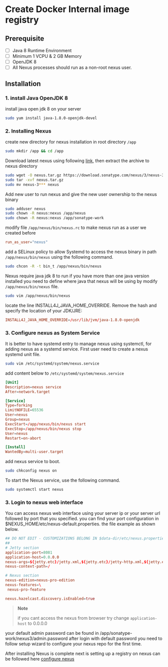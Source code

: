 # Create Docker Internal image registry

## Prerequisite

- [ ] Java 8 Runtime Environment
- [ ] Minimum 1 VCPU & 2 GB Memory
- [ ] OpenJDK 8
- [ ] All Nexus processes should run as a non-root nexus user.

## Installation

### 1. install Java OpenJDK 8

install java open jdk 8 on your server

```bash
sudo yum install java-1.8.0-openjdk-devel
```

### 2. Installing Nexus

create new directory for nexus installation in root directory `/app`

```bash
sudo mkdir /app && cd /app
```

Download latest nexus using following [link](https://help.sonatype.com/repomanager3/download), then extract the archive to nexus directory

```bash
sudo wget -O nexus.tar.gz https://download.sonatype.com/nexus/3/nexus-3.41.1-01-unix.tar.gz
sudo tar -xvf nexus.tar.gz
sudo mv nexus-3*** nexus
```

Add new user to run nexus and give the new user ownership to the nexus binary

```bash
sudo adduser nexus
sudo chown -R nexus:nexus /app/nexus
sudo chown -R nexus:nexus /app/sonatype-work
```

modify file `/app/nexus/bin/nexus.rc` to make nexus run as a user we created before

```conf
run_as_user="nexus"
```

add a SELinux policy to allow Systemd to access the nexus binary in path `/app/nexus/bin/nexus` using the following command.

```bash
sudo chcon -R -t bin_t /app/nexus/bin/nexus
```

Nexus require java jdk 8 to run if you have more than one java version installed you need to define where java that nexus will be using by modify `/app/nexus/bin/nexus` file.

```bash
sudo vim /app/nexus/bin/nexus
```

locate the line INSTALL4J_JAVA_HOME_OVERRIDE. Remove the hash and specify the location of your JDK/JRE:

```conf
INSTALL4J_JAVA_HOME_OVERRIDE=/usr/lib/jvm/java-1.8.0-openjdk
```

### 3. Configure nexus as System Service

It is better to have systemd entry to manage nexus using systemctl, for adding nexus as a systemd service. First user need to create a nexus systemd unit file.

```bash
sudo vim /etc/systemd/system/nexus.service
```

add content below to `/etc/systemd/system/nexus.service`

```conf
[Unit]
Description=nexus service
After=network.target

[Service]
Type=forking
LimitNOFILE=65536
User=nexus
Group=nexus
ExecStart=/app/nexus/bin/nexus start
ExecStop=/app/nexus/bin/nexus stop
User=nexus
Restart=on-abort

[Install]
WantedBy=multi-user.target
```

add nexus service to boot.

```bash
sudo chkconfig nexus on
```

To start the Nexus service, use the following command.

```bash
sudo systemctl start nexus
```

### 3. Login to nexus web interface

You can access nexus web interface using your server ip or your server url followed by port that you specified. you can find your port configuration in $NEXUS_HOME/etc/nexus-default.properties. the file example as shown below.

```conf
## DO NOT EDIT - CUSTOMIZATIONS BELONG IN $data-dir/etc/nexus.properties
##
# Jetty section
application-port=8081
application-host=0.0.0.0
nexus-args=${jetty.etc}/jetty.xml,${jetty.etc}/jetty-http.xml,${jetty.etc}/jetty-requestlog.xml
nexus-context-path=/

# Nexus section
nexus-edition=nexus-pro-edition
nexus-features=\
 nexus-pro-feature

nexus.hazelcast.discovery.isEnabled=true
```

> **Note**
>
> if you cant access the nexus from browser try change `application-host` to 0.0.0.0

your default admin password can be found in /app/sonatype-work/nexus3/admin.password
after login with default password you need to follow setup wizard to configure your nexus repo for the first time.

After installing Nexus is complete next is setting up a registry on nexus can be followed here [configure nexus](/nexus/configure-nexus.md)
